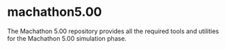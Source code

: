 # machathon5.00
The Machathon 5.00 repository provides all the required tools and utilities for the Machathon 5.00 simulation phase.
